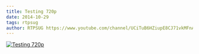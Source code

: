 ```yaml
---
title: Testing 720p
date: 2014-10-29
tags: rtpsug
author: RTPSUG https://www.youtube.com/channel/UCiTuB6HZiupE8CJ71vkMFnA
---
```


[![Testing 720p](https://i4.ytimg.com/vi/gg81h0rIEpE/hqdefault.jpg "Testing 720p")](https://www.youtube.com/watch?v=gg81h0rIEpE)


